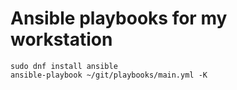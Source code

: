 # Ansible playbooks for my workstation

    sudo dnf install ansible
    ansible-playbook ~/git/playbooks/main.yml -K
